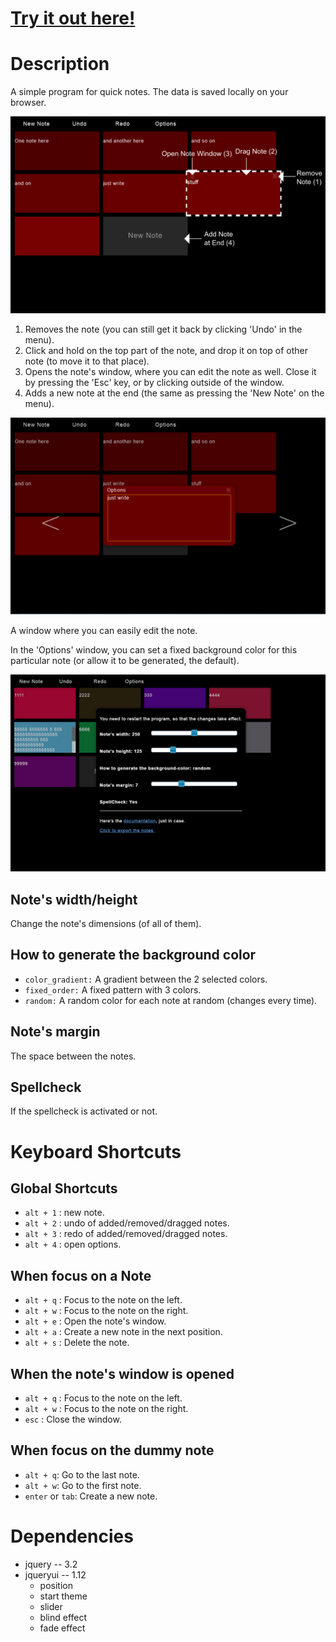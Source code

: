 # [Try it out here!](http://nbpt.eu/app/notes/) #

# Description #

A simple program for quick notes.
The data is saved locally on your browser.


![Notes](images/promotion1.png)

1. Removes the note (you can still get it back by clicking 'Undo' in the menu).
2. Click and hold on the top part of the note, and drop it on top of other note (to move it to that place).
3. Opens the note's window, where you can edit the note as well.
Close it by pressing the 'Esc' key, or by clicking outside of the window.
4. Adds a new note at the end (the same as pressing the 'New Note' on the menu).


![Note Window](images/promotion2.png)

A window where you can easily edit the note.

In the 'Options' window, you can set a fixed background color for this particular note (or allow it to be generated, the default).

![Options](images/promotion3.png)

## Note's width/height ##

Change the note's dimensions (of all of them).


## How to generate the background color ##

- `color_gradient:` A gradient between the 2 selected colors.
- `fixed_order:` A fixed pattern with 3 colors.
- `random:` A random color for each note at random (changes every time).

## Note's margin ##

The space between the notes.

## Spellcheck ##

If the spellcheck is activated or not.


# Keyboard Shortcuts #

## Global Shortcuts ##

- `alt + 1` : new note.
- `alt + 2` : undo of added/removed/dragged notes.
- `alt + 3` : redo of added/removed/dragged notes.
- `alt + 4` : open options.

## When focus on a Note ##

- `alt + q` : Focus to the note on the left.
- `alt + w` : Focus to the note on the right.
- `alt + e` : Open the note's window.
- `alt + a` : Create a new note in the next position.
- `alt + s` : Delete the note.

## When the note's window is opened ##

- `alt + q` : Focus to the note on the left.
- `alt + w` : Focus to the note on the right.
- `esc` : Close the window.

## When focus on the dummy note ##

- `alt + q`: Go to the last note.
- `alt + w`: Go to the first note.
- `enter` or `tab`: Create a new note.

# Dependencies #

- jquery -- 3.2
- jqueryui -- 1.12
    - position
    - start theme
    - slider
    - blind effect
    - fade effect